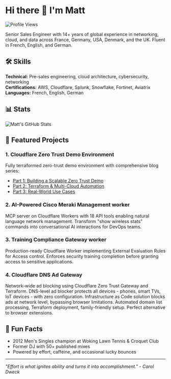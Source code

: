 # Hi there 👋 I'm Matt

![Profile Views](https://komarev.com/ghpvc/?username=macharpe&color=blue&style=flat)

Senior Sales Engineer with 14+ years of global experience in networking, cloud, and data across France, Germany, USA, Denmark, and the UK. Fluent in French, English, and German.

## 🛠️ Skills
**Technical:** Pre-sales engineering, cloud architecture, cybersecurity, networking  
**Certifications:** AWS, Cloudflare, Splunk, Snowflake, Fortinet, Aviatrix  
**Languages:** French, English, German  

## 📊 Stats
![Matt's GitHub Stats](https://github-readme-stats.vercel.app/api?username=macharpe&show_icons=true&theme=radical)

## 🚀 Featured Projects

### **1. Cloudflare Zero Trust Demo Environment**
Fully terraformed zero-trust demo environment with comprehensive blog series:
- [Part 1: Building a Scalable Zero Trust Demo](https://www.linkedin.com/pulse/building-scalable-zero-trust-demo-environment-part-1-charpentier-ntgoe/)
- [Part 2: Terraform & Multi-Cloud Automation](https://www.linkedin.com/pulse/automating-cloudflare-zero-trust-scale-terraform-part-charpentier-ova1e/)
- [Part 3: Real-World Use Cases](https://www.linkedin.com/pulse/zero-trust-real-world-scenarios-use-cases-extensions-part-matthieu-t5qee/)

### **2. AI-Powered Cisco Meraki Management worker**
MCP server on Cloudflare Workers with 18 API tools enabling natural language network management. Transform "show wireless stats" commands into conversational AI interactions for DevOps teams.

### **3. Training Compliance Gateway worker**
Production-ready Cloudflare Worker implementing External Evaluation Rules for Access control. Enforces security training completion before granting access to sensitive applications.

### **4. Cloudflare DNS Ad Gateway**
Network-wide ad blocking using Cloudflare Zero Trust Gateway and Terraform. DNS-level ad blocker protects all devices - phones, smart TVs, IoT devices - with zero configuration. Infrastructure as Code solution blocks ads at network level, bypassing browser limitations. Automated domain list processing, Terraform deployment, family-friendly setup. Perfect alternative to browser extensions.

## 🎾 Fun Facts
- 2012 Men's Singles champion at Woking Lawn Tennis & Croquet Club
- Former DJ with 50+ published mixes
- Powered by effort, caffeine, and occasional lucky bounces

---
*"Effort is what ignites ability and turns it into accomplishment." - Carol Dweck*
